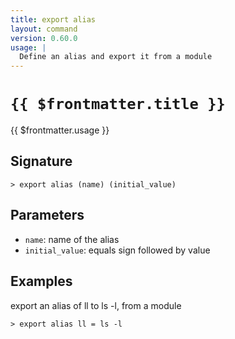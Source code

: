 ```yaml
---
title: export alias
layout: command
version: 0.60.0
usage: |
  Define an alias and export it from a module
---
```


# `{{ $frontmatter.title }}`

<div style='white-space: pre-wrap;'>{{ $frontmatter.usage }}</div>

## Signature

`> export alias (name) (initial_value)`

## Parameters

- `name`: name of the alias
- `initial_value`: equals sign followed by value

## Examples

export an alias of ll to ls -l, from a module

```shell
> export alias ll = ls -l
```
